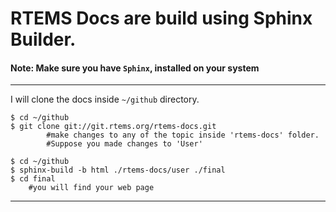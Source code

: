 # RTEMS Docs are build using Sphinx Builder.

#### Note: Make sure you have `Sphinx`, installed on your system

---

I will clone the docs inside `~/github` directory.

~~~~
$ cd ~/github
$ git clone git://git.rtems.org/rtems-docs.git
		#make changes to any of the topic inside 'rtems-docs' folder.
		#Suppose you made changes to 'User'
~~~~

~~~~
$ cd ~/github
$ sphinx-build -b html ./rtems-docs/user ./final
$ cd final
	#you will find your web page
~~~~

---

